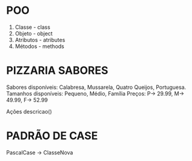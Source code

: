 # POO
1. Classe - class
2. Objeto - object
3. Atributos - atributes
4. Métodos - methods

# PIZZARIA SABORES
Sabores disponíveis: Calabresa, Mussarela, Quatro Queijos, Portuguesa.
Tamanhos disponíveis: Pequeno, Médio, Família
Preços: P-> 29.99,  M-> 49.99, F-> 52.99

Ações
descricao()


# PADRÃO DE CASE
PascalCase -> ClasseNova